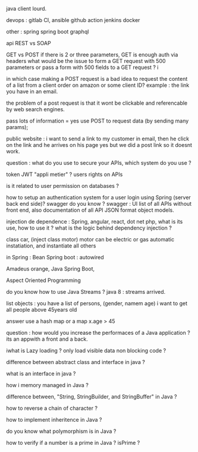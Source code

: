 java client lourd.

devops :
gitlab CI,
ansible
github action
jenkins
docker


other :
spring 
spring boot
graphql

api REST vs SOAP

GET vs POST
if there is 2 or three parameters, GET is enough
auth via headers
what would be the issue to form a GET request with 500 parameters
or pass a form with 500 fields to a GET request ?
i

in which case making a POST request is a bad idea to request the content of a list from a client order on amazon or some client ID?
example : the link you have in an email.

the problem of a post request is that it wont be clickable and referencable by web search engines.


pass lots of information = yes use POST to request data (by sending many params);

public website :
i want to send a link to my customer in email, then he click on the link and he arrives on his page
yes but we did a post link so it doesnt work.


question :
what do you use to secure your APIs, which system do you use ?

token JWT
"appli metier" ?
users rights on APIs

is it related to user permission on databases ?

how to setup an authentication system for a user login using Spring (server back end side)?
swagger do you know ?
swagger : UI list of all APIs without front end, also documentation of all API JSON format
object models.

injection de dependence :
Spring, angular, react, dot net php,
what is its use, how to use it ?
what is the logic behind dependency injection ?

class car, (inject class motor) motor can be electric or gas
automatic instatiation, and instantiate all others

in Spring : Bean
Spring boot : autowired

Amadeus orange,
Java Spring Boot,

Aspect Oriented Programming

do you know how to use Java Streams ?
java 8 : streams arrived.

list objects :
you have a list of persons, (gender, namem age)
i want to get all people above 45years old

answer use a hash map or a map 
x.age > 45

question :
how would you increase the performaces of a Java application ?
its an appwith a front and a back.


iwhat is Lazy loading ?
only load visible data
non blocking code ?

difference between abstract class and interface in java ?

what is an interface in java ?

how i memory managed in Java ?

difference between, "String, StringBuilder, and StringBuffer" in Java ?



how to reverse a chain of character ?

how to implement inheritence in Java ?

do you know what polymorphism is in Java ?


how to verify if a number is a prime in Java ? isPrime ?

